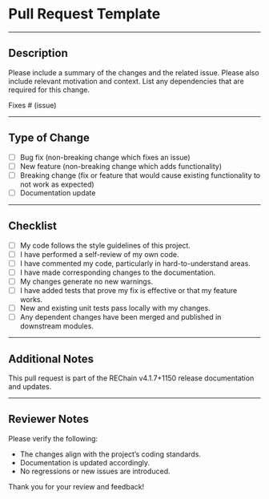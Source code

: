 # Pull Request Template

---

## Description

Please include a summary of the changes and the related issue. Please also include relevant motivation and context. List any dependencies that are required for this change.

Fixes # (issue)

---

## Type of Change

- [ ] Bug fix (non-breaking change which fixes an issue)
- [ ] New feature (non-breaking change which adds functionality)
- [ ] Breaking change (fix or feature that would cause existing functionality to not work as expected)
- [ ] Documentation update

---

## Checklist

- [ ] My code follows the style guidelines of this project.
- [ ] I have performed a self-review of my own code.
- [ ] I have commented my code, particularly in hard-to-understand areas.
- [ ] I have made corresponding changes to the documentation.
- [ ] My changes generate no new warnings.
- [ ] I have added tests that prove my fix is effective or that my feature works.
- [ ] New and existing unit tests pass locally with my changes.
- [ ] Any dependent changes have been merged and published in downstream modules.

---

## Additional Notes

This pull request is part of the REChain v4.1.7+1150 release documentation and updates.

---

## Reviewer Notes

Please verify the following:

- The changes align with the project’s coding standards.
- Documentation is updated accordingly.
- No regressions or new issues are introduced.

Thank you for your review and feedback!
